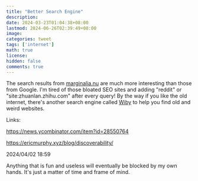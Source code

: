 ```yaml
---
title: "Better Search Engine"
description: 
date: 2024-03-23T01:04:38+08:00
lastmod: 2024-06-26T02:39:49+08:00
image: 
categories: tweet
tags: ['internet']
math: true
license: 
hidden: false
comments: true
---
```


The search results from [marginalia.nu](https://search.marginalia.nu) are much more interesting than those from Google. I'm tired of those bloated SEO sites and adding "reddit" or "site:zhuanlan.zhihu.com" after every query! By the way if you like the old internet, there's another search engine called [Wiby](https://wiby.org) to help you find old and weird websites.

Links:

https://news.ycombinator.com/item?id=28550764

https://ericmurphy.xyz/blog/discoverability/

2024/04/02 18:59

Anything that is fun and useless will eventually be blocked by my own hands. It's just a matter of time and frame of mind.


